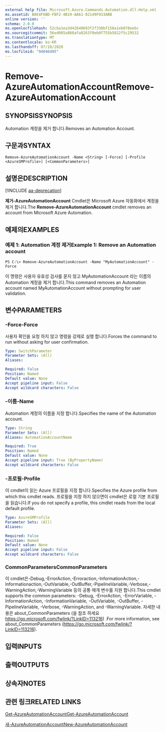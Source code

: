 ```yaml
---
external help file: Microsoft.Azure.Commands.Automation.dll-Help.xml
ms.assetid: B8E4F6BD-FBF2-4B19-AA61-02149F933ABB
online version: ''
schema: 2.0.0
ms.openlocfilehash: 52cba1ea3d42640693f2f330bf158a1eb078eebc
ms.sourcegitcommit: 56ed085a868afa8263f8eb0f755b5822f5c29532
ms.translationtype: MT
ms.contentlocale: ko-KR
ms.lasthandoff: 07/18/2020
ms.locfileid: "94046495"
---
```

# <span data-ttu-id="30ce8-101">Remove-AzureAutomationAccount</span><span class="sxs-lookup"><span data-stu-id="30ce8-101">Remove-AzureAutomationAccount</span></span>

## <span data-ttu-id="30ce8-102">SYNOPSIS</span><span class="sxs-lookup"><span data-stu-id="30ce8-102">SYNOPSIS</span></span>

<span data-ttu-id="30ce8-103">Automation 계정을 제거 합니다.</span><span class="sxs-lookup"><span data-stu-id="30ce8-103">Removes an Automation Account.</span></span>

## <span data-ttu-id="30ce8-104">구문과</span><span class="sxs-lookup"><span data-stu-id="30ce8-104">SYNTAX</span></span>

```
Remove-AzureAutomationAccount -Name <String> [-Force] [-Profile <AzureSMProfile>] [<CommonParameters>]
```

## <span data-ttu-id="30ce8-105">설명은</span><span class="sxs-lookup"><span data-stu-id="30ce8-105">DESCRIPTION</span></span>

[!INCLUDE [aa-deprecation](../include/aa-deprecation.md)]

<span data-ttu-id="30ce8-106">**제거-AzureAutomationAccount** Cmdlet은 Microsoft Azure 자동화에서 계정을 제거 합니다.</span><span class="sxs-lookup"><span data-stu-id="30ce8-106">The **Remove-AzureAutomationAccount** cmdlet removes an account from Microsoft Azure Automation.</span></span>

## <span data-ttu-id="30ce8-107">예제의</span><span class="sxs-lookup"><span data-stu-id="30ce8-107">EXAMPLES</span></span>

### <span data-ttu-id="30ce8-108">예제 1: Automation 계정 제거</span><span class="sxs-lookup"><span data-stu-id="30ce8-108">Example 1: Remove an Automation account</span></span>
```
PS C:\> Remove-AzureAutomationAccount -Name "MyAutomationAccount" -Force
```

<span data-ttu-id="30ce8-109">이 명령은 사용자 유효성 검사를 묻지 않고 MyAutomationAccount 라는 이름의 Automation 계정을 제거 합니다.</span><span class="sxs-lookup"><span data-stu-id="30ce8-109">This command removes an Automation account named MyAutomationAccount without prompting for user validation.</span></span>

## <span data-ttu-id="30ce8-110">변수</span><span class="sxs-lookup"><span data-stu-id="30ce8-110">PARAMETERS</span></span>

### <span data-ttu-id="30ce8-111">-Force</span><span class="sxs-lookup"><span data-stu-id="30ce8-111">-Force</span></span>
<span data-ttu-id="30ce8-112">사용자 확인을 요청 하지 않고 명령을 강제로 실행 합니다.</span><span class="sxs-lookup"><span data-stu-id="30ce8-112">Forces the command to run without asking for user confirmation.</span></span>

```yaml
Type: SwitchParameter
Parameter Sets: (All)
Aliases: 

Required: False
Position: Named
Default value: None
Accept pipeline input: False
Accept wildcard characters: False
```

### <span data-ttu-id="30ce8-113">-이름</span><span class="sxs-lookup"><span data-stu-id="30ce8-113">-Name</span></span>
<span data-ttu-id="30ce8-114">Automation 계정의 이름을 지정 합니다.</span><span class="sxs-lookup"><span data-stu-id="30ce8-114">Specifies the name of the Automation account.</span></span>

```yaml
Type: String
Parameter Sets: (All)
Aliases: AutomationAccountName

Required: True
Position: Named
Default value: None
Accept pipeline input: True (ByPropertyName)
Accept wildcard characters: False
```

### <span data-ttu-id="30ce8-115">-프로필</span><span class="sxs-lookup"><span data-stu-id="30ce8-115">-Profile</span></span>
<span data-ttu-id="30ce8-116">이 cmdlet이 읽는 Azure 프로필을 지정 합니다.</span><span class="sxs-lookup"><span data-stu-id="30ce8-116">Specifies the Azure profile from which this cmdlet reads.</span></span>
<span data-ttu-id="30ce8-117">프로필을 지정 하지 않으면이 cmdlet은 로컬 기본 프로필을 읽습니다.</span><span class="sxs-lookup"><span data-stu-id="30ce8-117">If you do not specify a profile, this cmdlet reads from the local default profile.</span></span>

```yaml
Type: AzureSMProfile
Parameter Sets: (All)
Aliases: 

Required: False
Position: Named
Default value: None
Accept pipeline input: False
Accept wildcard characters: False
```

### <span data-ttu-id="30ce8-118">CommonParameters</span><span class="sxs-lookup"><span data-stu-id="30ce8-118">CommonParameters</span></span>
<span data-ttu-id="30ce8-119">이 cmdlet은-Debug,-ErrorAction,-Erroraction,-InformationAction,-Informationaction,-OutVariable,-OutBuffer,-PipelineVariable,-Verbose,-WarningAction,-WarningVariable 등의 공통 매개 변수를 지원 합니다.</span><span class="sxs-lookup"><span data-stu-id="30ce8-119">This cmdlet supports the common parameters: -Debug, -ErrorAction, -ErrorVariable, -InformationAction, -InformationVariable, -OutVariable, -OutBuffer, -PipelineVariable, -Verbose, -WarningAction, and -WarningVariable.</span></span> <span data-ttu-id="30ce8-120">자세한 내용은 about_CommonParameters (을 참조 하세요 https://go.microsoft.com/fwlink/?LinkID=113216) .</span><span class="sxs-lookup"><span data-stu-id="30ce8-120">For more information, see about_CommonParameters (https://go.microsoft.com/fwlink/?LinkID=113216).</span></span>

## <span data-ttu-id="30ce8-121">입력</span><span class="sxs-lookup"><span data-stu-id="30ce8-121">INPUTS</span></span>

## <span data-ttu-id="30ce8-122">출력</span><span class="sxs-lookup"><span data-stu-id="30ce8-122">OUTPUTS</span></span>

## <span data-ttu-id="30ce8-123">상속자</span><span class="sxs-lookup"><span data-stu-id="30ce8-123">NOTES</span></span>

## <span data-ttu-id="30ce8-124">관련 링크</span><span class="sxs-lookup"><span data-stu-id="30ce8-124">RELATED LINKS</span></span>

[<span data-ttu-id="30ce8-125">Get-AzureAutomationAccount</span><span class="sxs-lookup"><span data-stu-id="30ce8-125">Get-AzureAutomationAccount</span></span>](./Get-AzureAutomationAccount.md)

[<span data-ttu-id="30ce8-126">새-AzureAutomationAccount</span><span class="sxs-lookup"><span data-stu-id="30ce8-126">New-AzureAutomationAccount</span></span>](./New-AzureAutomationAccount.md)


